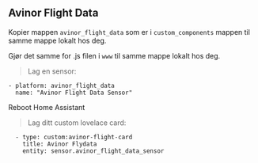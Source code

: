 ## Avinor Flight Data


Kopier mappen `avinor_flight_data` som er i `custom_components` mappen til samme mappe lokalt hos deg. 

Gjør det samme for .js filen i `www` til samme mappe lokalt hos deg.


> Lag en sensor:

```
- platform: avinor_flight_data
  name: "Avinor Flight Data Sensor"
```

Reboot Home Assistant


> Lag ditt custom lovelace card:
```
  - type: custom:avinor-flight-card
    title: Avinor Flydata
    entity: sensor.avinor_flight_data_sensor
```
